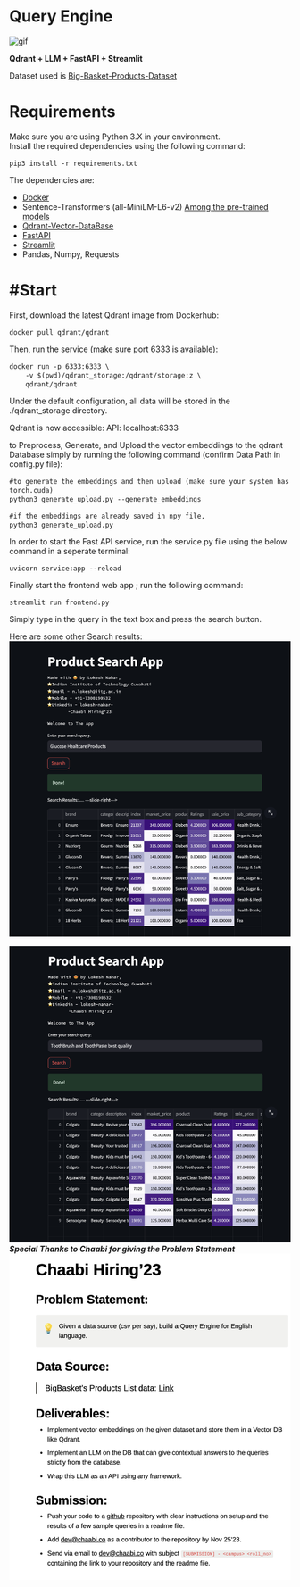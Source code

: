 # Query Engine

![gif](Data/streamlit-preview.gif)

**Qdrant + LLM + FastAPI + Streamlit**


Dataset used is [Big-Basket-Products-Dataset](https://chaabiv2.s3.ap-south-1.amazonaws.com/hiring/bigBasketProducts.csv)

# Requirements
Make sure you are using Python 3.X in your environment.\
Install the required dependencies using the following command:
```
pip3 install -r requirements.txt
```
The dependencies are:
* [Docker](https://docs.docker.com/get-docker/)
* Sentence-Transformers (all-MiniLM-L6-v2) [Among the pre-trained models](https://www.sbert.net/docs/pretrained_models.html)
* [Qdrant-Vector-DataBase](https://qdrant.tech/)
* [FastAPI](https://fastapi.tiangolo.com/)
* [Streamlit](https://streamlit.io/)
* Pandas, Numpy, Requests


# #Start
First, download the latest Qdrant image from Dockerhub:

```
docker pull qdrant/qdrant
```

Then, run the service (make sure port 6333 is available):

```
docker run -p 6333:6333 \
    -v $(pwd)/qdrant_storage:/qdrant/storage:z \
    qdrant/qdrant
```

Under the default configuration, all data will be stored in the ./qdrant_storage directory.

Qdrant is now accessible:
API: localhost:6333

to Preprocess, Generate, and Upload the vector embeddings to the qdrant Database simply by running the following command (confirm Data Path in config.py file):
```
#to generate the embeddings and then upload (make sure your system has torch.cuda)
python3 generate_upload.py --generate_embeddings
```

```
#if the embeddings are already saved in npy file,
python3 generate_upload.py
```


In order to start the Fast API service, run the service.py file using the below command in a seperate terminal:

```
uvicorn service:app --reload  
```


Finally start the frontend web app ; run the following command:
```
streamlit run frontend.py
```

Simply type in the query in the text box and press the search button.

Here are some other Search results:
![glucose](Data/glucose.png)

![tooth](Data/tooth_brush.png)
***Special Thanks to Chaabi for giving the Problem Statement***
![Problem-Statement](Data/Assignment.png)
